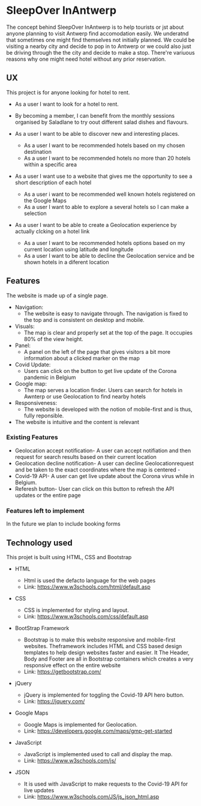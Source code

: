 # SleepOver InAntwerp

 The concept behind SleepOver InAntwerp is to help tourists or jst about anyone planning to visit Antwerp find accomodation easily. 
 We underatnd that sometimes one might find themselves not initially planned. We could be visiting a nearby city and decide to pop 
 in to Antwerp or we could also just be driving through the the city and decide to make a stop.
 There're variuous reasons why one might need hotel without any prior reservation.
 

 ## UX

This project is for anyone looking for hotel to rent.

- As a user I want to look for a hotel to rent.
- By becoming a member, I can benefit from the monthly sessions organised by Saladlane to try oout different salad dishes and        flavours.

- As a user I want to be able to discover new and interesting places.
  - As a user I want to be recommended hotels based on my chosen destination
  - As a user I want to be recommended hotels no more than 20 hotels within a specific area
  
- As a user I want use to a website that gives me the opportunity to see a short description of each hotel
  - As a user  i want to be recommended well known hotels registered on the Google Maps 
  - As a user I want to able to explore a several hotels so I can make a selection

- As a user I want to be able to create a Geolocation experience by actually clcking on a hotel link
  - As a user I want to be recommended hotels options based on my current location using latitude and longitude
  - As a user I want to be able to decline the Geolocation service and be shown hotels in a diferent location


## Features

The website is made up of a single page. 
- Navigation:
  - The website is easy to navigate through. The navigation is fixed to the top and is consistent on desktop and mobile.
- Visuals: 
  - The map is clear and properly set at the top of the page. It occupies 80% of the view height.
- Panel: 
   - A panel on the left of the page that gives visitors a bit more information about a clicked marker on the map 
- Covid Update:
  - Users can click on the button to get live update of the Corona pandemic in Belgium
- Google map:
  - The map serves a location finder. Users can search for hotels in Awnterp or use Geolocation to find nearby hotels 
- Responsiveness:
  - The website is developed with the notion of mobile-first and is thus, fully reponsible.
- The website is intuitive and the content is relevant 


### Existing Features

- Geolocation accept notification- A user can accept notifiation and then request for search results based on their current location
- Geolocation decline notification- A user can decline Geolocationrequest and be taken to the exact coordinates where the map is centered                        -
- Covid-19 API- A user can get live update about the Corona virus while in Belgium.
- Referesh button- User can click on this button to refresh the API updates or the entire page 

### Features left to implement

In the future we plan to include booking forms


## Technology used
This projet is built using HTML, CSS and Bootstrap

- HTML 
  - Html is used the defacto language for the web pages
  - Link: https://www.w3schools.com/html/default.asp
  
- CSS
  - CSS is implemented for styling and layout.
  - Link: https://www.w3schools.com/css/default.asp
    
- BootStrap Framework
  - Bootstrap is to make this website responsive and mobile-first websites. Theframework includes HTML and CSS based design templates to help design websites faster and easier. It The Header, Body and Footer are all in Bootstrap containers which creates a very responsive effect on the entire website
  - Link: https://getbootstrap.com/

- jQuery
  - jQuery is implemented for toggling the Covid-19 API hero button.
  - Link: https://jquery.com/

- Google Maps
  - Google Maps is implemented for Geolocation.
  - Link: https://developers.google.com/maps/gmp-get-started

- JavaScript
  - JavaScript is implemented used to call and display the map.  
  - Link: https://www.w3schools.com/js/

- JSON  
  - It is used with JavaScript to make requests to the Covid-19 API for live updates
  - Link: https://www.w3schools.com/JS/js_json_html.asp